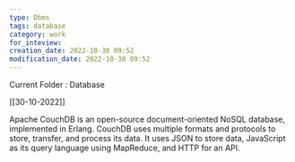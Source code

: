 ```yaml
---
type: Dbms
tags: database
category: work
for_inteview: 
creation_date: 2022-10-30 09:52
modification_date: 2022-10-30 09:52
---
```


  
Current Folder : Database




[[30-10-2022]]

Apache CouchDB is an open-source document-oriented NoSQL database, implemented in Erlang. CouchDB uses multiple formats and protocols to store, transfer, and process its data. It uses JSON to store data, JavaScript as its query language using MapReduce, and HTTP for an API.